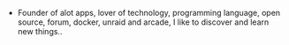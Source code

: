 - Founder of alot apps, lover of technology, programming language, open source, forum, docker, unraid and arcade, I like to discover and learn new things..
  <br>








































































































































































































































































































